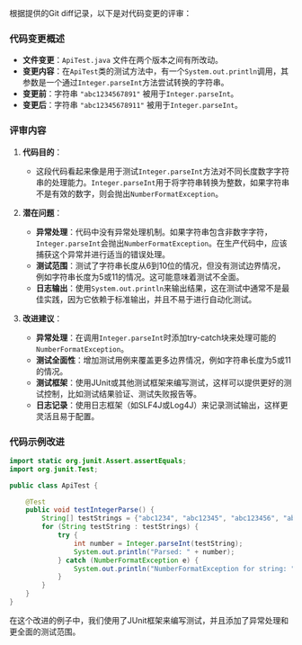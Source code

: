 根据提供的Git diff记录，以下是对代码变更的评审：

### 代码变更概述
- **文件变更**：`ApiTest.java` 文件在两个版本之间有所改动。
- **变更内容**：在`ApiTest`类的测试方法中，有一个`System.out.println`调用，其参数是一个通过`Integer.parseInt`方法尝试转换的字符串。
- **变更前**：字符串 `"abc1234567891"` 被用于`Integer.parseInt`。
- **变更后**：字符串 `"abc12345678911"` 被用于`Integer.parseInt`。

### 评审内容
1. **代码目的**：
   - 这段代码看起来像是用于测试`Integer.parseInt`方法对不同长度数字字符串的处理能力。`Integer.parseInt`用于将字符串转换为整数，如果字符串不是有效的数字，则会抛出`NumberFormatException`。

2. **潜在问题**：
   - **异常处理**：代码中没有异常处理机制。如果字符串包含非数字字符，`Integer.parseInt`会抛出`NumberFormatException`。在生产代码中，应该捕获这个异常并进行适当的错误处理。
   - **测试范围**：测试了字符串长度从6到10位的情况，但没有测试边界情况，例如字符串长度为5或11的情况。这可能意味着测试不全面。
   - **日志输出**：使用`System.out.println`来输出结果，这在测试中通常不是最佳实践，因为它依赖于标准输出，并且不易于进行自动化测试。

3. **改进建议**：
   - **异常处理**：在调用`Integer.parseInt`时添加try-catch块来处理可能的`NumberFormatException`。
   - **测试全面性**：增加测试用例来覆盖更多边界情况，例如字符串长度为5或11的情况。
   - **测试框架**：使用JUnit或其他测试框架来编写测试，这样可以提供更好的测试控制，比如测试结果验证、测试失败报告等。
   - **日志记录**：使用日志框架（如SLF4J或Log4J）来记录测试输出，这样更灵活且易于配置。

### 代码示例改进
```java
import static org.junit.Assert.assertEquals;
import org.junit.Test;

public class ApiTest {

    @Test
    public void testIntegerParse() {
        String[] testStrings = {"abc1234", "abc12345", "abc123456", "abc1234567891", "abc12345678911"};
        for (String testString : testStrings) {
            try {
                int number = Integer.parseInt(testString);
                System.out.println("Parsed: " + number);
            } catch (NumberFormatException e) {
                System.out.println("NumberFormatException for string: " + testString);
            }
        }
    }
}
```

在这个改进的例子中，我们使用了JUnit框架来编写测试，并且添加了异常处理和更全面的测试范围。